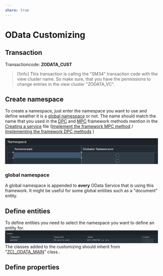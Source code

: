 ```yaml
---
share: true
---
```

# OData Customizing

## Transaction

Transactioncode: **ZODATA_CUST**

> [!info]
> This transaction is calling the "SM34" transaction code with the view cluster name.
> So make sure, that you have the permissions to change entries in the view cluster "ZODATA_VC".

## Create namespace

To create a namespace, just enter the namespace you want to use and define weather it is a [global namespace](OData%20Customizing.md#global-namespace) or not. The name should match the name that you used in the [DPC](./DPC.md#) and [MPC](./MPC.md#) framework methods mention in the [Creating a service](./Creating%20a%20service.md#) file ([Implement the framework MPC method](./Creating%20a%20service.md#implement-the-framework-mpc-method) / [Implementing the framework DPC methods](./Creating%20a%20service.md#implementing-the-framework-dpc-methods) )

![](./attachments/cust_create_namespace.png)


### global namespace

A global namespace is appended to **every** OData Service that is using this framework. It might be useful for some global entities such as a "document" entity. 

## Define entities

To define entities you need to select the namespace you want to define an entity for.
![](./attachments/cust_define_entity.png)
The classes added to the customizing should inherit from "[ZCL_ODATA_MAIN](./ZCL_ODATA_MAIN.md#)" class..


## Define properties



